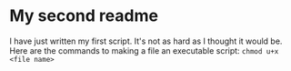 # My second readme 
I have just written my first script. It's not as hard as I thought it would be.
Here are the commands to making a file an executable script: 
`chmod u+x <file name>`


